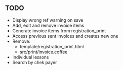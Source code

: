 ## TODO

- Display wrong ref warning on save
- Add, edit and remove invoice items
- Generate invoice items from registration_print
- Access previous sent invoices and creates new one
- Remove:
  - template/registration_print.html
  - src/print/invoice.coffee
- Individual lessons
- Search by chek payer
